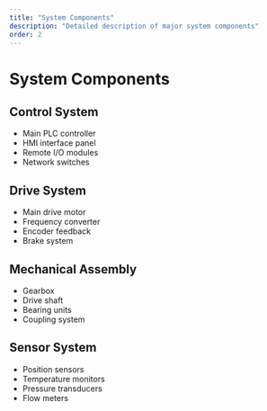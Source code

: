 ```yaml
---
title: "System Components"
description: "Detailed description of major system components"
order: 2
---
```


# System Components

## Control System
- Main PLC controller
- HMI interface panel
- Remote I/O modules
- Network switches

## Drive System
- Main drive motor
- Frequency converter
- Encoder feedback
- Brake system

## Mechanical Assembly
- Gearbox
- Drive shaft
- Bearing units
- Coupling system

## Sensor System
- Position sensors
- Temperature monitors
- Pressure transducers
- Flow meters